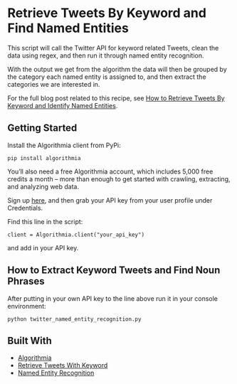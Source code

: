 # Retrieve Tweets By Keyword and Find Named Entities

This script will call the Twitter API for keyword related Tweets, clean the data using regex, and then run it through named entity recognition. 

With the output we get from the algorithm the data will then be grouped by the category each named entity is assigned to, and then extract the categories we are interested in.

For the full blog post related to this recipe, see [How to Retrieve Tweets By Keyword and Identify Named Entities](http://blog.algorithmia.com/text-mining-tweets-named-entity-recognition/).

## Getting Started

Install the Algorithmia client from PyPi:

```pip install algorithmia```

You’ll also need a free Algorithmia account, which includes 5,000 free credits a month – more than enough to get started with crawling, extracting, and analyzing web data.

Sign up [here](https://algorithmia.com/), and then grab your API key from your user profile under Credentials.

Find this line in the script: 

```
client = Algorithmia.client("your_api_key")
```
and add in your API key.

## How to Extract Keyword Tweets and Find Noun Phrases

After putting in your own API key to the line above run it in your console environment:

```python twitter_named_entity_recognition.py```

## Built With
* [Algorithmia](https://algorithmia.com/)
* [Retrieve Tweets With Keyword](https://algorithmia.com/algorithms/diego/RetrieveTweetsWithKeyword)
* [Named Entity Recognition](https://algorithmia.com/algorithms/StanfordNLP/NamedEntityRecognition)
